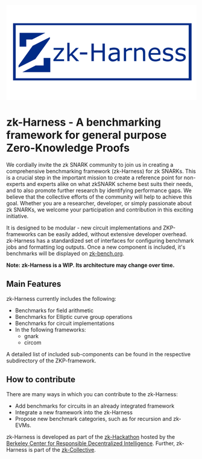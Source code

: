 ![Alt text](/logo_harness.png?raw=true "Title")


# zk-Harness - A benchmarking framework for general purpose Zero-Knowledge Proofs

We cordially invite the zk SNARK community to join us in creating a comprehensive benchmarking framework (zk-Harness) for zk SNARKs. This is a crucial step in the important mission to create a reference point for non-experts and experts alike on what zkSNARK scheme best suits their needs, and to also promote further research by identifying performance gaps. We believe that the collective efforts of the community will help to achieve this goal. Whether you are a researcher, developer, or simply passionate about zk SNARKs, we welcome your participation and contribution in this exciting initiative.

It is designed to be modular - new circuit implementations and ZKP-frameworks can be easily added, without extensive developer overhead.
zk-Harness has a standardized set of interfaces for configuring benchmark jobs and formatting log outputs.
Once a new component is included, it's benchmarks will be displayed on [zk-bench.org](https://www.zk-bench.org).


**Note: zk-Harness is a WIP. Its architecture may change over time.**


## Main Features


zk-Harness currently includes the following:


- Benchmarks for field arithmetic
- Benchmarks for Elliptic curve group operations
- Benchmarks for circuit implementations
- In the following frameworks:
  - gnark
  - circom


A detailed list of included sub-components can be found in the respective subdirectory of the ZKP-framework.


## How to contribute


There are many ways in which you can contribute to the zk-Harness:


- Add benchmarks for circuits in an already integrated framework
- Integrate a new framework into the zk-Harness
- Propose new benchmark categories, such as for recursion and zk-EVMs.


zk-Harness is developed as part of the [zk-Hackathon](https://rdi.berkeley.edu/zkp-web3-hackathon/) hosted by the [Berkeley Center for Responsible Decentralized Intelligence](https://rdi.berkeley.edu/).
Further, zk-Harness is part of the [zk-Collective](https://github.com/zkCollective/).
